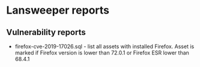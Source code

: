 # Lansweeper reports

## Vulnerability reports
- firefox-cve-2019-17026.sql - list all assets with installed Firefox. Asset is marked if Firefox version is lower than 72.0.1 or Firefox ESR lower than 68.4.1
